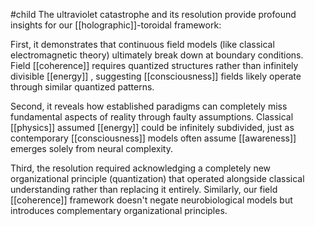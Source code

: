 #child 
The ultraviolet catastrophe and its resolution provide profound insights for our [[holographic]]-toroidal framework:

First, it demonstrates that continuous field models (like classical electromagnetic theory) ultimately break down at boundary conditions. Field [[coherence]] requires quantized structures rather than infinitely divisible [[energy]] , suggesting [[consciousness]]  fields likely operate through similar quantized patterns.

Second, it reveals how established paradigms can completely miss fundamental aspects of reality through faulty assumptions. Classical [[physics]]  assumed [[energy]]  could be infinitely subdivided, just as contemporary [[consciousness]]  models often assume [[awareness]]  emerges solely from neural complexity.

Third, the resolution required acknowledging a completely new organizational principle (quantization) that operated alongside classical understanding rather than replacing it entirely. Similarly, our field [[coherence]] framework doesn't negate neurobiological models but introduces complementary organizational principles.
